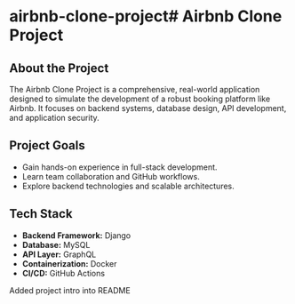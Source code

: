 # airbnb-clone-project# Airbnb Clone Project

## About the Project
The Airbnb Clone Project is a comprehensive, real-world application designed to simulate the development of a robust booking platform like Airbnb. It focuses on backend systems, database design, API development, and application security.

## Project Goals
- Gain hands-on experience in full-stack development.
- Learn team collaboration and GitHub workflows.
- Explore backend technologies and scalable architectures.

## Tech Stack
- **Backend Framework:** Django  
- **Database:** MySQL  
- **API Layer:** GraphQL  
- **Containerization:** Docker  
- **CI/CD:** GitHub Actions

Added project intro into README
